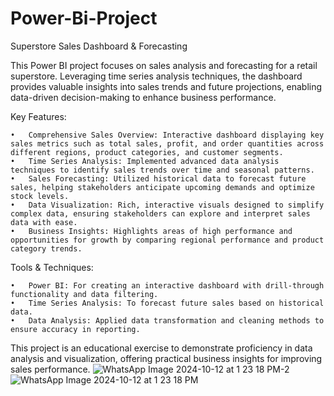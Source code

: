 # Power-Bi-Project
Superstore Sales Dashboard & Forecasting

This Power BI project focuses on sales analysis and forecasting for a retail superstore. Leveraging time series analysis techniques, the dashboard provides valuable insights into sales trends and future projections, enabling data-driven decision-making to enhance business performance.

Key Features:

	•	Comprehensive Sales Overview: Interactive dashboard displaying key sales metrics such as total sales, profit, and order quantities across different regions, product categories, and customer segments.
	•	Time Series Analysis: Implemented advanced data analysis techniques to identify sales trends over time and seasonal patterns.
	•	Sales Forecasting: Utilized historical data to forecast future sales, helping stakeholders anticipate upcoming demands and optimize stock levels.
	•	Data Visualization: Rich, interactive visuals designed to simplify complex data, ensuring stakeholders can explore and interpret sales data with ease.
	•	Business Insights: Highlights areas of high performance and opportunities for growth by comparing regional performance and product category trends.

Tools & Techniques:

	•	Power BI: For creating an interactive dashboard with drill-through functionality and data filtering.
	•	Time Series Analysis: To forecast future sales based on historical data.
	•	Data Analysis: Applied data transformation and cleaning methods to ensure accuracy in reporting.

This project is an educational exercise to demonstrate proficiency in data analysis and visualization, offering practical business insights for improving sales performance.
![WhatsApp Image 2024-10-12 at 1 23 18 PM-2](https://github.com/user-attachments/assets/4194a56d-defe-498d-af16-d2e4c297fafa)
![WhatsApp Image 2024-10-12 at 1 23 18 PM](https://github.com/user-attachments/assets/08c5c836-e039-4ecb-ad88-8284578552d5)
